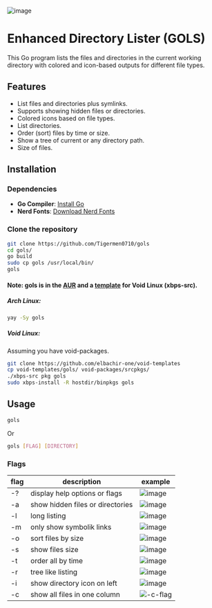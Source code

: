 ![image](https://github.com/user-attachments/assets/90efeb71-b0dd-451c-8c4e-09eec752db76)

# Enhanced Directory Lister (GOLS)

This Go program lists the files and directories in the current working directory with colored and icon-based outputs for different file types.

## Features

- List files and directories plus symlinks.
- Supports showing hidden files or directories.
- Colored icons based on file types.
- List directories.
- Order (sort) files by time or size.
- Show a tree of current or any directory path.
- Size of files.


## Installation

### Dependencies

- **Go Compiler**: [Install Go](https://go.dev/dl/)
- **Nerd Fonts**: [Download Nerd Fonts](https://www.nerdfonts.com/font-downloads)

### Clone the repository
```bash
git clone https://github.com/Tigermen0710/gols
cd gols/
go build
sudo cp gols /usr/local/bin/
gols
```

#### Note: gols is in the [AUR](https://aur.archlinux.org/packages/gols) and a [template](https://github.com/elbachir-one/void-templates) for Void Linux (xbps-src).

##### Arch Linux:
```bash
yay -Sy gols
```

##### Void Linux:

Assuming you have void-packages.
```bash
git clone https://github.com/elbachir-one/void-templates
cp void-templates/gols/ void-packages/srcpkgs/
./xbps-src pkg gols
sudo xbps-install -R hostdir/binpkgs gols
```
## Usage
```bash
gols
```
Or
```bash
gols [FLAG] [DIRECTORY]
```

### Flags

| flag | description                                     | example                                                                                   |
|------|-------------------------------------------------|-------------------------------------------------------------------------------------------|
| -?   | display help options or flags                   | ![image](https://i.postimg.cc/Ff3fByr4/flags.png)                                         |
| -a   | show hidden files or directories                | ![image](https://i.postimg.cc/zGsDxgmV/a-flag.png)                                        |
| -l   | long listing                                    | ![image](https://github.com/user-attachments/assets/98a41e56-92b5-46ad-8780-e3c611476207) |
| -m   | only show symbolik links                        | ![image](https://i.postimg.cc/N2f5FZ1s/symlink.png)                                       |
| -o   | sort files by size                              | ![image](https://github.com/user-attachments/assets/80e7ce61-b606-413e-9407-f71c812a54a3) |
| -s   | show files size                                 | ![image](https://github.com/user-attachments/assets/433e18af-b869-4bfc-982a-6528341895a9) |
| -t   | order all by time                               | ![image](https://github.com/user-attachments/assets/7037b518-c08a-464c-847e-486966bfa7ff) |
| -r   | tree like listing                               | ![image](https://i.postimg.cc/rsdQLxW4/tree.png)                                          |
| -i   | show directory icon on left                     | ![image](https://i.postimg.cc/Z0tKKdX7/i.png)                                             |
| -c   | show all files in one column                    | ![-c-flag](https://github.com/user-attachments/assets/07ec7ab1-3740-487c-8602-03963b3c556d) |
